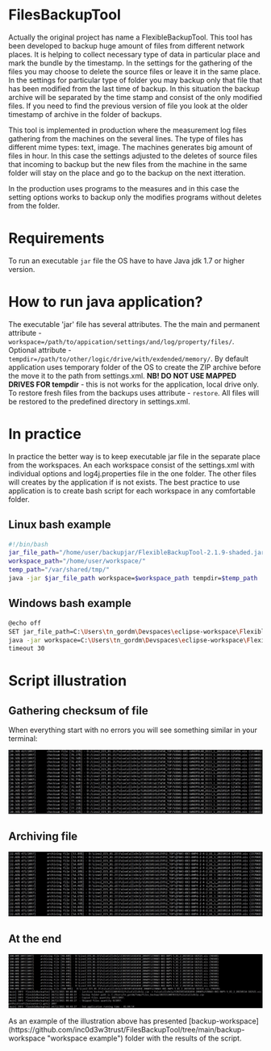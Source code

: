 # FilesBackupTool
Actually the original project has name a FlexibleBackupTool. This tool has been developed to backup huge amount of files from different network places. It is helping to collect necessary type of data in particular place and mark the bundle by the timestamp. In the settings for the gathering of the files you may choose to delete the source files or leave it in the same place. 
In the settings for particular type of folder you may backup only that file that has been modified from the last time of backup. In this situation the backup archive will be separated by the time stamp and consist of the only modified files. If you need to find the  previous version of file you look at the older timestamp of archive in the folder of backups.

This tool is implemented in production where the measurement log files gathering from the machines on the several lines. The type of files has different mime types: text, image. The machines generates big amount of files in hour. In this case the settings adjusted to the deletes of source files that incoming to backup but the new files from the machine in the same folder will stay on the place and go to the backup on the next itteration.

In the production uses programs to the measures and in this case the setting options works to backup only the modifies programs without deletes from the folder.

# Requirements
To run an executable `jar` file the OS have to have Java jdk 1.7 or higher version.

# How to run java application?
The executable 'jar' file has several attributes. 
The the main and permanent attribute - `workspace=/path/to/appication/settings/and/log/property/files/`.
Optional attribute - `tempdir=/path/to/other/logic/drive/with/exdended/memory/`. By default application uses temporary folder of the OS to create the ZIP archive before the move it to the path from settings.xml. **NB! DO NOT USE MAPPED DRIVES FOR tempdir** - this is not works for the application, local drive only.
To restore fresh files from the backups uses attribute - `restore`. All files will be restored to the predefined directory in settings.xml.

# In practice
In practice the better way is to keep executable jar file in the separate place from the workspaces.
An each workspace consist of the settings.xml with individual options and log4j.properties file in the one folder. The other files will creates by the application if is not exists.
The best practice to use application is to create bash script for each workspace in any comfortable folder.
## Linux bash example
```bash
#!/bin/bash
jar_file_path="/home/user/backupjar/FlexibleBackupTool-2.1.9-shaded.jar"
workspace_path="/home/user/workspace/" 
temp_path="/var/shared/tmp/"
java -jar $jar_file_path workspace=$workspace_path tempdir=$temp_path
```
## Windows bash example
```bash
@echo off
SET jar_file_path=C:\Users\tn_gordm\Devspaces\eclipse-workspace\FlexibleBackupTool-2.1.9\target\FlexibleBackupTool-2.1.9-shaded.jar
java -jar workspace=C:\Users\tn_gordm\Devspaces\eclipse-workspace\FlexibleBackupTool-2.1.9\backup-workspace\ tempdir=D:\temp\
timeout 30
```
# Script illustration
## Gathering checksum of file
When everything start with no errors you will see something similar in your terminal:
<p align="center">
  <img src="https://github.com/inc0d3w3trust/FilesBackupTool/blob/main/img_examples/checksum-example.jpg" width="640" title="file checksum">
</p>

## Archiving file
<p align="center">
  <img src="https://github.com/inc0d3w3trust/FilesBackupTool/blob/main/img_examples/archive-example.jpg" width="640" title="file archive">
</p>

## At the end
<p align="center">
  <img src="https://github.com/inc0d3w3trust/FilesBackupTool/blob/main/img_examples/finish-example.jpg" width="640" title="the end of backup">
</p>
As an example of the illustration above has presented [backup-workspace](https://github.com/inc0d3w3trust/FilesBackupTool/tree/main/backup-workspace "workspace example") folder with the results of the script.
